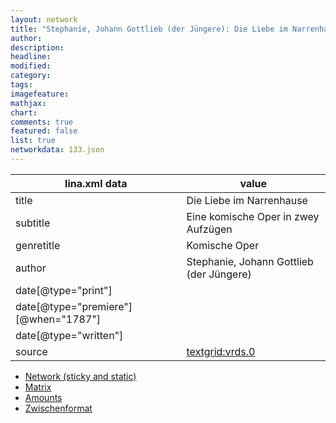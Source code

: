 ```yaml
---
layout: network
title: "Stephanie, Johann Gottlieb (der Jüngere): Die Liebe im Narrenhause (1787)"
author:
description:
headline:
modified:
category:
tags:
imagefeature: 
mathjax: 
chart: 
comments: true
featured: false
list: true
networkdata: 133.json
---
```

lina.xml data  | value
------------- | -------------
title|Die Liebe im Narrenhause
subtitle|Eine komische Oper in zwey Aufzügen
genretitle|Komische Oper
author|Stephanie, Johann Gottlieb (der Jüngere)
date[@type="print"]|
date[@type="premiere"][@when="1787"]|
date[@type="written"]|
source|[textgrid:vrds.0](https://textgridlab.org/1.0/tgcrud-public/rest/textgrid:vrds.0/data)



* [Network (sticky and static)](/linas/network133)
* [Matrix](/linas/matrix133)
* [Amounts](/linas/amount133)
* [Zwischenformat](/linas/lina133 )
